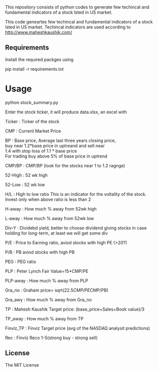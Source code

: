 
This repository consists of python codes to generate few techincal and fundamental indicators of a stock lsted in US market.

This code geneartes few techincal and fundamental indicators of a stock lsted in US market. Techincal indicators are used according to  http://www.maheshkaushik.com/

## Requirements
Install the required packges using


pip install -r requirements.txt

# Usage 

python stock_summary.py


Enter the stock ticker, it will produce data.xlsx, an excel with

Ticker          : Ticker of the stock	

CMP	            : Current Market Price 

BP	            : Base price,  Average  last three years closing price,      
                 buy near 1.2*base price in uptreand and sell near           
                 1.4 with stop loss of 1.1 * base price                 
                 For trading buy above 5% of base price in uptrend


CMP/BP	       : CMP/BP (look for the stocks near 1 to 1.2 ragnge)

52-High        : 52 wk high

52-Low	       : 52 wk low  

H/L	           : High to low ratio
               This is an indicator for the  voltality of the stock.               
               Invest only when above ratio is less than 2  
               
H-away	       : How much % away from 52wk high

L-away         : How much % away from 52wk low

Div-Y	       : Dividebd yield, better to choose dividend giving stocks 
                in case holding for long-term, at least we will get some div 
                
P/E	           : Price to Earning ratio, aviod stocks with high PE (>20?)

P/B            : PB aviod stocks with high PB

PEG            : PEG ratio

PLP	           : Peter Lynch Fair Value=15*CMP/PE

PLP-away	   : How much % away from PLP

Gra_no         : Graham price= sqrt(22.5*CMP/PE*CMP/PB)

Gra_awy	       :  How much % away from Gra_no

TP             : Mahesh Kaushik Target price: (base_price+Sales+Book value)/3

TP_away	       :  How much % away from TP

Finviz_TP	   : Finviz Target price (avg of the NASDAQ analysit predictions)

Rec            : Finviz Reco 1-5(strong buy - strong sell)



## License
The MIT License
